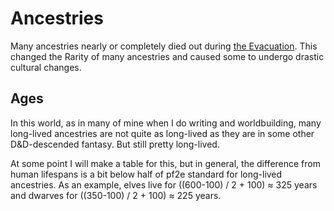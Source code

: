 # Ancestries

Many ancestries nearly or completely died out during [the Evacuation](/history/evacuation). This changed the Rarity of many ancestries and caused some to undergo drastic cultural changes.

## Ages

In this world, as in many of mine when I do writing and worldbuilding, many long-lived ancestries are not quite as long-lived as they are in some other D&D-descended fantasy. But still pretty long-lived.

At some point I will make a table for this, but in general, the difference from human lifespans is a bit below half of pf2e standard for long-lived ancestries. As an example, elves live for ((600-100) / 2 + 100) &asymp; 325 years and dwarves for ((350-100) / 2 + 100) &asymp; 225 years.

